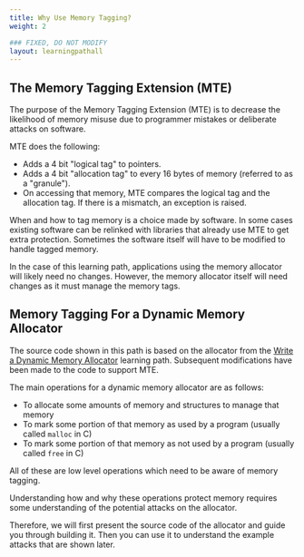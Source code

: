 ```yaml
---
title: Why Use Memory Tagging?
weight: 2

### FIXED, DO NOT MODIFY
layout: learningpathall
---
```


## The Memory Tagging Extension (MTE)

The purpose of the Memory Tagging Extension (MTE) is to decrease the likelihood of memory misuse due to
programmer mistakes or deliberate attacks on software.

MTE does the following:
* Adds a 4 bit "logical tag" to pointers.
* Adds a 4 bit "allocation tag" to every 16 bytes of memory (referred to as a "granule").
* On accessing that memory, MTE compares the logical tag and the allocation tag. If there is a mismatch, an exception is raised.

When and how to tag memory is a choice made by software. In some cases
existing software can be relinked with libraries that already use MTE to get
extra protection. Sometimes the software itself will have to be modified to
handle tagged memory.

In the case of this learning path, applications using the memory allocator will likely need no changes. However, the memory allocator itself will need changes as it must manage the memory tags.

## Memory Tagging For a Dynamic Memory Allocator

The source code shown in this path is based on the allocator from the
[Write a Dynamic Memory Allocator](/learning-paths/cross-platform/dynamic-memory-allocator/) learning path. Subsequent modifications have been made to the code to support MTE.

The main operations for a dynamic memory allocator are as follows:
* To allocate some amounts of memory and structures to manage that memory
* To mark some portion of that memory as used by a program (usually called `malloc` in C)
* To mark some portion of that memory as not used by a program (usually called `free` in C)

All of these are low level operations which need to be aware of memory tagging.

Understanding how and why these operations protect memory requires some understanding of the potential attacks on the allocator.

Therefore, we will first present the source code of the allocator and guide you through building it. Then you can use it to understand the example attacks that are shown
later.
